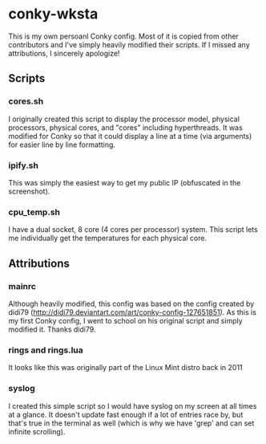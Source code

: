 # conky-wksta
This is my own persoanl Conky config.  Most of it is copied from other contributors and I've simply heavily modified their scripts.  If I missed any attributions, I sincerely apologize!

## Scripts
### cores.sh
I originally created this script to display the processor model, physical processors, physical cores, and "cores" including hyperthreads.  It was modified for Conky so that it could display a line at a time (via arguments) for easier line by line formatting.

### ipify.sh
This was simply the easiest way to get my public IP (obfuscated in the screenshot).

### cpu_temp.sh
I have a dual socket, 8 core (4 cores per processor) system.  This script lets me individually get the temperatures for each physical core.

## Attributions
### mainrc
Although heavily modified, this config was based on the config created by didi79 (http://didi79.deviantart.com/art/conky-config-127651851).  As this is my first Conky config, I went to school on his original script and simply modified it.  Thanks didi79.

### rings and rings.lua
It looks like this was originally part of the Linux Mint distro back in 2011

### syslog
I created this simple script so I would have syslog on my screen at all times at a glance.  It doesn't update fast enough if a lot of entries race by, but that's true in the terminal as well (which is why we have 'grep' and can set infinite scrolling).
